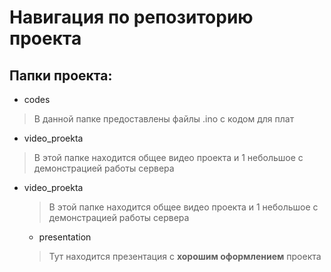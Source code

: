 # Навигация по репозиторию проекта

## Папки проекта:

- codes
> В данной папке предоставлены файлы .ino с кодом для плат

- video_proekta
> В этой папке находится общее видео проекта и 1 небольшое с демонстрацией работы сервера 	

- video_proekta
  > В этой папке находится общее видео проекта и 1 небольшое с демонстрацией работы сервера
	- presentation
	 > Тут находится презентация с **хорошим оформлением** проекта
